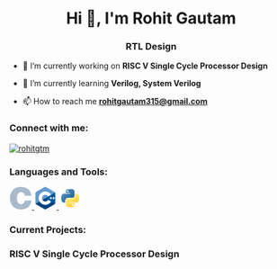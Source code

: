 <h1 align="center">Hi 👋, I'm Rohit Gautam</h1>
<h3 align="center">RTL Design</h3>

- 🔭 I’m currently working on **RISC V Single Cycle Processor Design**

- 🌱 I’m currently learning **Verilog, System Verilog**

- 📫 How to reach me **rohitgautam315@gmail.com**

<h3 align="left">Connect with me:</h3>
<p align="left">
<a href="https://linkedin.com/in/rohitgtm" target="blank"><img align="center" src="https://raw.githubusercontent.com/rahuldkjain/github-profile-readme-generator/master/src/images/icons/Social/linked-in-alt.svg" alt="rohitgtm" height="30" width="40" /></a>
</p>

<h3 align="left">Languages and Tools:</h3>
<p align="left"> <a href="https://www.cprogramming.com/" target="_blank" rel="noreferrer"> <img src="https://raw.githubusercontent.com/devicons/devicon/master/icons/c/c-original.svg" alt="c" width="40" height="40"/> </a> <a href="https://www.w3schools.com/cpp/" target="_blank" rel="noreferrer"> <img src="https://raw.githubusercontent.com/devicons/devicon/master/icons/cplusplus/cplusplus-original.svg" alt="cplusplus" width="40" height="40"/> </a> <a href="https://www.python.org" target="_blank" rel="noreferrer"> <img src="https://raw.githubusercontent.com/devicons/devicon/master/icons/python/python-original.svg" alt="python" width="40" height="40"/> </a> </p>

<h3 align="left">Current Projects:</h3>

<h3 align="left">RISC V Single Cycle Processor Design</h3>

